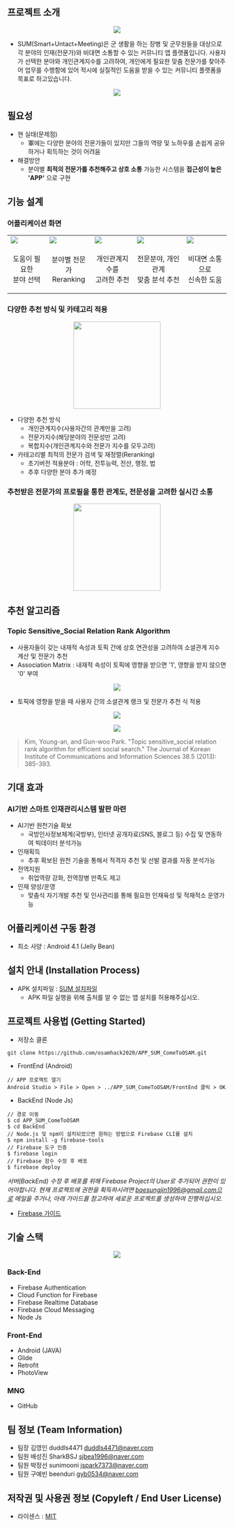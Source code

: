 ## 프로젝트 소개
<p align="center"><img src="/DocsImages/mainLogo2.png"></p>

- SUM(Smart+Untact+Meeting)은 군 생활을 하는 장병 및 군무원들을 대상으로 각 분야의 인재(전문가)와 비대면 소통할 수 있는 커뮤니티 앱 플랫폼입니다. 사용자가 선택한 분야와 개인관계지수를 고려하여, 개인에게 필요한 맞춤 전문가를 찾아주어 업무를 수행함에 있어 적시에 실질적인 도움을 받을 수 있는 커뮤니티 플랫폼을 목표로 하고있습니다. 

<a href="https://youtu.be/_ZvgSkNEopI"><p align="center"><img src="/DocsImages/video.PNG"></p></a>

## 필요성
* 현 실태(문제점)
  * 軍에는 다양한 분야의 전문가들이 있지만 그들의 역량 및 노하우를 손쉽게 공유하거나 획득하는 것이 어려움
* 해결방안
  * 분야별 __최적의 전문가를 추천해주고 상호 소통__ 가능한 시스템을 __접근성이 높은 'APP'__ 으로 구현


## 기능 설계

### 어플리케이션 화면
<table>
  <tbody>
    <tr>
      <td><img src="/DocsImages/1.jpg"></td>
      <td><img src="/DocsImages/2.jpg"></td>
      <td><img src="/DocsImages/3.jpg"></td>
      <td><img src="/DocsImages/4.jpg"></td>
      <td><img src="/DocsImages/5.jpg"></td>
    </tr>
    <tr>
      <td><p align="center">도움이 필요한 <br> 분야 선택</p></td>
      <td><p align="center">분야별 전문가 <br> Reranking</p></td>
      <td><p align="center">개인관계지수를 <br> 고려한 추천</p></td>
      <td><p align="center">전문분야, 개인관계 <br> 맞춤 분석 추천</p></td>
      <td><p align="center">비대면 소통으로 <br> 신속한 도움</p></td>
    </tr>
  </tbody>
</table>

### 다양한 추천 방식 및 카테고리 적용

<p align="center"><img width="200" src="/DocsImages/CPA1.jpg"></p>

* 다양한 추천 방식
  * 개인관계지수(사용자간의 관계만을 고려)
  * 전문가지수(해당분야의 전문성만 고려)
  * 복합지수(개인관계지수와 전문가 지수를 모두고려)
* 카테고리별 최적의 전문가 검색 및 재정렬(Reranking)
  * 초기버전 적용분야 : 어학, 전투능력, 전산, 행정, 법
  * 추후 다양한 분야 추가 예정
  
### 추천받은 전문가의 프로필을 통한 관계도, 전문성을 고려한 실시간 소통
<p align="center"><img width="200" src="/DocsImages/CPA2.png"></p>

## 추천 알고리즘
### Topic Sensitive_Social Relation Rank Algorithm
* 사용자들이 갖는 내재적 속성과 토픽 간에 상호 연관성을 고려하여 소셜관계 지수 계산 및 전문가 추천
* Association Matrix : 내재적 속성이 토픽에 영향을 받으면 '1', 영향을 받지 않으면 '0' 부여
<p align="center"><img src="/DocsImages/mat.PNG"></p>

* 토픽에 영향을 받을 때 사용자 간의 소셜관계 랭크 및 전문가 추천 식 적용
<p align="center"><img src="/DocsImages/sick.PNG"></p>
<p align="center"><img src="/DocsImages/algor.png"></p>

> Kim, Young-an, and Gun-woo Park. "Topic sensitive_social relation rank algorithm for efficient social search." The Journal of Korean Institute of Communications and Information Sciences 38.5 (2013): 385-393.

## 기대 효과
### AI기반 스마트 인재관리시스템 발판 마련
* AI기반 원천기술 확보
  * 국방인사정보체계(국방부), 인터넷 공개자료(SNS, 블로그 등) 수집 및 연동하여 빅데이터 분석가능
* 인재획득
  * 추후 확보된 원천 기술을 통해서 적격자 추천 및 선발 결과를 자동 분석가능
* 전역지원
  * 취업역량 강화, 전역장병 만족도 제고
* 인재 양성/운영
  * 맞춤식 자기개발 추천 및 인사관리를 통해 필요한 인재육성 및 적재적소 운영가능

## 어플리케이션 구동 환경
* 최소 사양 : Android 4.1 (Jelly Bean)

## 설치 안내 (Installation Process)
* APK 설치파일  : <a href="/Installation_SUM.apk" download>SUM 설치파일</a>
  * APK 파일 실행을 위해 출처를 알 수 없는 앱 설치를 허용해주십시오.

## 프로젝트 사용법 (Getting Started)
* 저장소 클론
```
git clone https://github.com/osamhack2020/APP_SUM_ComeToOSAM.git
```
* FrontEnd (Android)
```
// APP 프로젝트 열기
Android Studio > File > Open > ../APP_SUM_ComeToOSAM/FrontEnd 클릭 > OK
```
* BackEnd (Node Js)
```
// 경로 이동
$ cd APP_SUM_ComeToOSAM
$ cd BackEnd
// Node.js 및 npm이 설치되었으면 원하는 방법으로 Firebase CLI를 설치
$ npm install -g firebase-tools
// Firebase 도구 인증
$ firebase login
// Firebase 함수 수정 후 배포
$ firebase deploy
```
_서버(BackEnd) 수정 후 배포를 위해 Firebase Project의 User로 추가되어 권한이 있어야합니다. 현재 프로젝트에 권한을 획득하시려면 baesungjin1996@gmail.com으로 메일을 주거나, 아래 가이드를 참고하여 새로운 프로젝트를 생성하여 진행하십시오._
* [Firebase 가이드](https://firebase.google.com/docs/guides)


## 기술 스택
<p align="center"><img src="/DocsImages/STACK.PNG"></p>

### Back-End
* Firebase Authentication
* Cloud Function for Firebase
* Firebase Realtime Database
* Firebase Cloud Messaging
* Node Js

### Front-End
* Android (JAVA)
* Glide
* Retrofit
* PhotoView

### MNG
* GitHub

## 팀 정보 (Team Information)
- 팀장 김영인 duddls4471 duddls4471@naver.com
- 팀원 배성진 SharkBSJ sjbea1996@naver.com
- 팀원 박정선 sunimooni jspark7373@naver.com
- 팀원 구예빈 beenduri gyb0534@naver.com

## 저작권 및 사용권 정보 (Copyleft / End User License)
* 라이센스 : <a href="/LICENSE.md">MIT</a>
